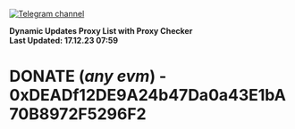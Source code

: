 [![Telegram channel](https://img.shields.io/endpoint?url=https://runkit.io/damiankrawczyk/telegram-badge/branches/master?url=https://t.me/n4z4v0d)](https://t.me/n4z4v0d) 

**Dynamic Updates Proxy List with Proxy Checker**  
**Last Updated: 17.12.23 07:59**

# DONATE (_any evm_) - 0xDEADf12DE9A24b47Da0a43E1bA70B8972F5296F2

